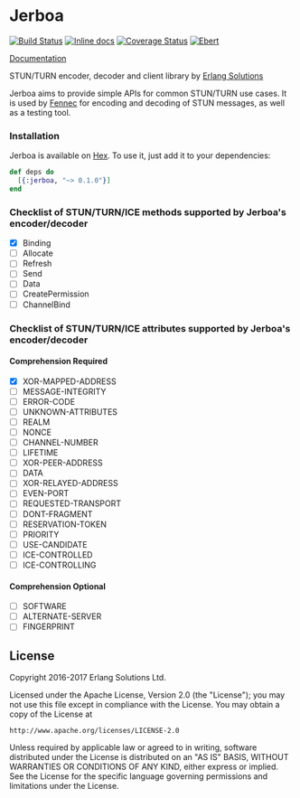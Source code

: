 # Jerboa

[![Build Status](https://travis-ci.org/esl/jerboa.svg?branch=travis-ci-integration)](https://travis-ci.org/esl/jerboa)
[![Inline docs](http://inch-ci.org/github/esl/jerboa.svg?branch=master)](http://inch-ci.org/github/esl/jerboa)
[![Coverage Status](https://coveralls.io/repos/github/esl/jerboa/badge.svg?branch=master)](https://coveralls.io/github/esl/jerboa?branch=master)
[![Ebert](https://ebertapp.io/github/esl/jerboa.svg)](https://ebertapp.io/github/esl/jerboa)

[Documentation](https://hexdocs.pm/jerboa/0.1.0)


STUN/TURN encoder, decoder and client library by [Erlang Solutions](https://www.erlang-solutions.com)

Jerboa aims to provide simple APIs for common STUN/TURN use cases. It is used by [Fennec](https://github.com/esl/fennec)
for encoding and decoding of STUN messages, as well as a testing tool.

### Installation

Jerboa is available on [Hex](https://hex.pm/packages/jerboa). To use it, just add it to your dependencies:

```elixir
def deps do
  [{:jerboa, "~> 0.1.0"}]
end
```

### Checklist of STUN/TURN/ICE methods supported by Jerboa's encoder/decoder

- [x] Binding
- [ ] Allocate
- [ ] Refresh
- [ ] Send
- [ ] Data
- [ ] CreatePermission
- [ ] ChannelBind

### Checklist of STUN/TURN/ICE attributes supported by Jerboa's encoder/decoder

#### Comprehension Required

- [x] XOR-MAPPED-ADDRESS
- [ ] MESSAGE-INTEGRITY
- [ ] ERROR-CODE
- [ ] UNKNOWN-ATTRIBUTES
- [ ] REALM
- [ ] NONCE
- [ ] CHANNEL-NUMBER
- [ ] LIFETIME
- [ ] XOR-PEER-ADDRESS
- [ ] DATA
- [ ] XOR-RELAYED-ADDRESS
- [ ] EVEN-PORT
- [ ] REQUESTED-TRANSPORT
- [ ] DONT-FRAGMENT
- [ ] RESERVATION-TOKEN
- [ ] PRIORITY
- [ ] USE-CANDIDATE
- [ ] ICE-CONTROLLED
- [ ] ICE-CONTROLLING

#### Comprehension Optional

- [ ] SOFTWARE
- [ ] ALTERNATE-SERVER
- [ ] FINGERPRINT

## License

Copyright 2016-2017 Erlang Solutions Ltd.

Licensed under the Apache License, Version 2.0 (the "License");
you may not use this file except in compliance with the License.
You may obtain a copy of the License at

    http://www.apache.org/licenses/LICENSE-2.0

Unless required by applicable law or agreed to in writing, software
distributed under the License is distributed on an "AS IS" BASIS,
WITHOUT WARRANTIES OR CONDITIONS OF ANY KIND, either express or implied.
See the License for the specific language governing permissions and
limitations under the License.
